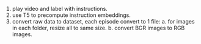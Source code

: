 1. play video and label with instructions.
2. use T5 to precompute instruction embeddings.
3. convert raw data to dataset, each episode convert to 1 file:
   a. for images in each folder, resize all to same size.
   b. convert BGR images to RGB images.